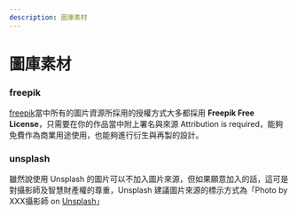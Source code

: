 ```yaml
---
description: 圖庫素材
---
```


# 圖庫素材



### freepik

[freepik](https://www.freepik.com/)當中所有的圖片資源所採用的授權方式大多都採用 **Freepik Free License**，只需要在你的作品當中附上署名與來源 Attribution is required，能夠免費作為商業用途使用，也能夠進行衍生與再製的設計。

### unsplash

雖然說使用 Unsplash 的圖片可以不加入圖片來源，但如果願意加入的話，這可是對攝影師及智慧財產權的尊重，Unsplash 建議圖片來源的標示方式為「Photo by XXX攝影師 on [Unsplash](https://unsplash.com/)」
